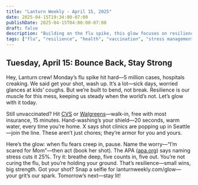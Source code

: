 ```yaml
---
title: "Lanturn Weekly - April 15, 2025"
date: 2025-04-15T19:34:00-07:00
publishDate: 2025-04-15T04:00:00-07:00
draft: false
description: "Building on the flu spike, this glow focuses on resilience. Learn how to book your flu shot and wash hands effectively, paired with a stress-busting technique to stay steady. Small wins build strength—share your shot selfie to inspire others!"
tags: ["flu", "resilience", "health", "vaccination", "stress management", "well-being", "community"]
---
```

## Tuesday, April 15: Bounce Back, Stay Strong  
<!--*Word Count*: ~450  
*Skill*: Resilience (Tied to Flu Action)  -->

Hey, Lanturn crew! Monday’s flu spike hit hard—5 million cases, hospitals creaking. We said get your shot, wash up. It’s a lot—sick days, worried glances at kids’ coughs. But we’re built to bend, not break. Resilience is our muscle for this mess, keeping us steady when the world’s not. Let’s glow with it today.  

Still unvaccinated? Hit [CVS](https://www.cvs.com/immunizations/flu) or [Walgreens](https://www.walgreens.com/topic/pharmacy/seasonal-flu-shots.jsp)—walk-in, free with most insurance, 15 minutes. Hand-washing’s your shield—20 seconds, warm water, every time you’re home. X says shot clinics are popping up in Seattle—join the line. These aren’t just chores; they’re armor for you and yours.  

Here’s the glow: when flu fears creep in, pause. Name the worry—“I’m scared for Mom”—then act (book her shot). The APA ([apa.org](https://www.apa.org/topics/resilience)) says naming stress cuts it 25%. Try it: breathe deep, five counts in, five out. You’re not curing the flu, but you’re holding your ground. That’s resilience—small wins, big strength. Got your shot? Snap a selfie for lanturnweekly.com/glow—your grit’s our spark. Tomorrow’s next—stay lit!  